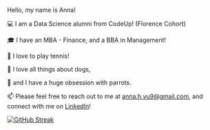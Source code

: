 Hello, my name is Anna!

:computer: I am a Data Science alumni from CodeUp! (Florence Cohort)

:mortar_board: I have an MBA - Finance, and a BBA in Management!

:tennis: I love to play tennis!

:dog: I love all things about dogs,

:parrot: and I have a huge obsession with parrots. 

:mailbox: Please feel free to reach out to me at anna.h.vu9@gmail.com, and connect with me on [LinkedIn](https://www.linkedin.com/in/annah-vu/)! 

[![GitHub Streak](http://github-readme-streak-stats.herokuapp.com?user=annah-vu&theme=green_nur&hide_border=true)](https://git.io/streak-stats)
